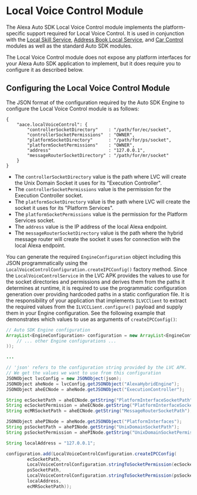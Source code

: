 # Local Voice Control Module

The Alexa Auto SDK Local Voice Control module implements the platform-specific support required for Local Voice Control. It is used in conjunction with the [Local Skill Service](../../modules/local-skill-service/README.md), [Address Book Local Service](../../modules/address-book-local-service/readme.md), and [Car Control](../../modules/car-control/README.md) modules as well as the standard Auto SDK modules.

 The Local Voice Control module does not expose any platform interfaces for your Alexa Auto SDK application to implement, but it does require you to configure it as described below.

## Configuring the Local Voice Control Module

The JSON format of the configuration required by the Auto SDK Engine to configure the Local Voice Control module is as follows:

```
{
    "aace.localVoiceControl": {
        "controllerSocketDirectory"    : "/path/for/ec/socket",
        "controllerSocketPermissions"  : "OWNER",
        "platformSocketDirectory"      : "/path/for/ps/socket",
        "platformSocketPermissions"    : "OWNER",
        "address"                      : "127.0.0.1",
        "messageRouterSocketDirectory" : "/path/for/mr/socket"
    }
}
```
* The `controllerSocketDirectory` value is the path where LVC will create the Unix Domain Socket it uses for its "Execution Controller".
* The `controllerSocketPermissions` value is the permission for the Execution Controller socket.
* The `platformSocketDirectory` value is the path where LVC will create the socket it uses for its "Platform Services".
* The `platformSocketPermissions` value is the permission for the Platform Services socket.
* The `address` value is the IP address of the local Alexa endpoint.
* The `messageRouterSocketDirectory` value is the path where the hybrid message router will create the socket it uses for connection with the local Alexa endpoint.

You can generate the required `EngineConfiguration` object including this JSON programmatically using the `LocalVoiceControlConfiguration.createIPCConfig()` factory method. Since the `LocalVoiceControlService` in the LVC APK provides the values to use for the socket directories and permissions and derives them from the paths it determines at runtime, it is required to use the programmatic configuration generation over providing hardcoded paths in a static configuration file. It is the responsibility of your application that implements `ILVCClient` to extract the required values from the `ILVCCLient.configure()` payload and supply them in your Engine configuration. See the following example that demonstrates which values to use as arguments of `createIPCConfig()`:

```java
// Auto SDK Engine configuration
ArrayList<EngineConfiguration> configuration = new ArrayList<EngineConfiguration>(Arrays.asList(
    // ... other Engine configurations ...
));

...

// 'json' refers to the configuration string provided by the LVC APK.
// We get the values we want to use from this configuration
JSONObject lvcConfig = new JSONObject(json);
JSONObject aheNode = lvcConfig.getJSONObject("AlexaHybridEngine");
JSONObject aheECNode = aheNode.getJSONObject("ExecutionController");

String ecSocketPath = aheECNode.getString("PlatformInterfaceSocketPath");
String ecSocketPermission = aheECNode.getString("PlatformInterfaceSocketPermissions");
String ecMRSocketPath = aheECNode.getString("MessageRouterSocketPath");

JSONObject ahePINode = aheNode.getJSONObject("PlatformInterfaces");
String psSocketPath = ahePINode.getString("UnixDomainSocketPath");
String psSocketPermission = ahePINode.getString("UnixDomainSocketPermissions");

String localAddress = "127.0.0.1";

configuration.add(LocalVoiceControlConfiguration.createIPCConfig(
        ecSocketPath,
        LocalVoiceControlConfiguration.stringToSocketPermission(ecSocketPermission),
        psSocketPath,
        LocalVoiceControlConfiguration.stringToSocketPermission(psSocketPermission),
        localAddress,
        ecMRSocketPath));
```